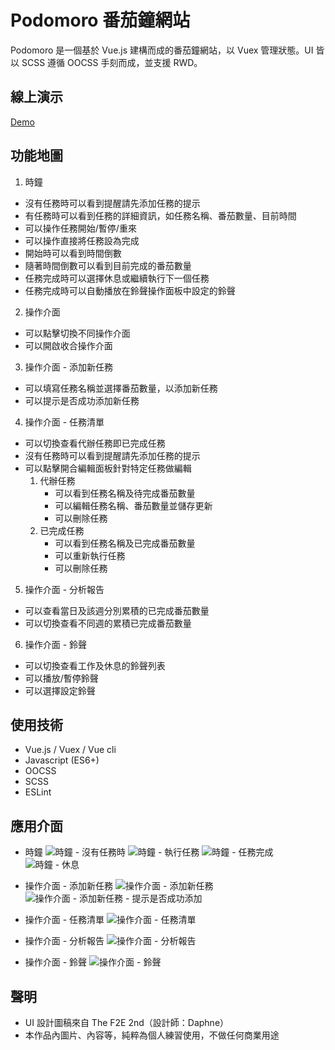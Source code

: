 # Podomoro 番茄鐘網站
Podomoro 是一個基於 Vue.js 建構而成的番茄鐘網站，以 Vuex 管理狀態。UI 皆以 SCSS 遵循 OOCSS 手刻而成，並支援 RWD。

## 線上演示
[Demo](https://ycjoyce.github.io/podomoro/)

## 功能地圖
1. 時鐘
- 沒有任務時可以看到提醒請先添加任務的提示
- 有任務時可以看到任務的詳細資訊，如任務名稱、番茄數量、目前時間
- 可以操作任務開始/暫停/重來
- 可以操作直接將任務設為完成
- 開始時可以看到時間倒數
- 隨著時間倒數可以看到目前完成的番茄數量
- 任務完成時可以選擇休息或繼續執行下一個任務
- 任務完成時可以自動播放在鈴聲操作面板中設定的鈴聲

2. 操作介面
- 可以點擊切換不同操作介面
- 可以開啟收合操作介面

3. 操作介面 - 添加新任務
- 可以填寫任務名稱並選擇番茄數量，以添加新任務
- 可以提示是否成功添加新任務

4. 操作介面 - 任務清單
- 可以切換查看代辦任務即已完成任務
- 沒有任務時可以看到提醒請先添加任務的提示
- 可以點擊開合編輯面板針對特定任務做編輯
  1. 代辦任務
      - 可以看到任務名稱及待完成番茄數量
      - 可以編輯任務名稱、番茄數量並儲存更新
      - 可以刪除任務
  2. 已完成任務
      - 可以看到任務名稱及已完成番茄數量
      - 可以重新執行任務
      - 可以刪除任務

5. 操作介面 - 分析報告
- 可以查看當日及該週分別累積的已完成番茄數量
- 可以切換查看不同週的累積已完成番茄數量

6. 操作介面 - 鈴聲
- 可以切換查看工作及休息的鈴聲列表
- 可以播放/暫停鈴聲
- 可以選擇設定鈴聲

## 使用技術
- Vue.js / Vuex / Vue cli
- Javascript (ES6+)
- OOCSS
- SCSS
- ESLint

## 應用介面
- 時鐘
![時鐘 - 沒有任務時](https://i.imgur.com/zcf6Cwz.png)
![時鐘 - 執行任務](https://i.imgur.com/fs53YWq.png)
![時鐘 - 任務完成](https://i.imgur.com/EjUhsO2.png)
![時鐘 - 休息](blob:https://imgur.com/923c16aa-89c7-4b33-a2e8-5100b96b30aa)

- 操作介面 - 添加新任務
![操作介面 - 添加新任務](https://i.imgur.com/lfZq25U.png)
![操作介面 - 添加新任務 - 提示是否成功添加](https://i.imgur.com/wnwrkK7.png)

- 操作介面 - 任務清單
![操作介面 - 任務清單](https://i.imgur.com/KodppuJ.png)

- 操作介面 - 分析報告
![操作介面 - 分析報告](https://i.imgur.com/sS2FdFr.png)

- 操作介面 - 鈴聲
![操作介面 - 鈴聲](https://i.imgur.com/lZF6128.png)

## 聲明
- UI 設計圖稿來自 The F2E 2nd（設計師：Daphne）
- 本作品內圖片、內容等，純粹為個人練習使用，不做任何商業用途